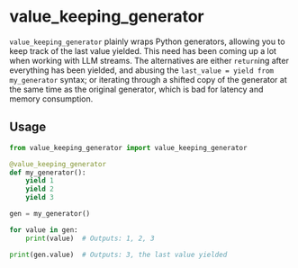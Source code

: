 # value_keeping_generator

`value_keeping_generator` plainly wraps Python generators, allowing you to keep track of the last value yielded. 
This need has been coming up a lot when working with LLM streams.
The alternatives are either `return`ing after everything has been yielded, and abusing the `last_value = yield from my_generator` syntax; or iterating through a shifted copy of the generator at the same time as the original generator, which is bad for latency and memory consumption.

## Usage

```python
from value_keeping_generator import value_keeping_generator

@value_keeping_generator
def my_generator():
    yield 1
    yield 2
    yield 3

gen = my_generator()

for value in gen:
    print(value)  # Outputs: 1, 2, 3

print(gen.value)  # Outputs: 3, the last value yielded
```
